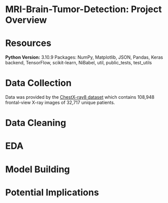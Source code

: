 # MRI-Brain-Tumor-Detection: Project Overview


# Resources
**Python Version:** 3.10.9
Packages: NumPy, Matplotlib, JSON, Pandas, Keras backend, TensorFlow, scikit-learn, NiBabel, util, public_tests, test_utils





# Data Collection
Data was provided by the [ChestX-ray8 dataset](https://arxiv.org/abs/1705.02315) which contains 108,948 frontal-view X-ray images of 32,717 unique patients.

# Data Cleaning


# EDA


# Model Building


# Potential Implications
